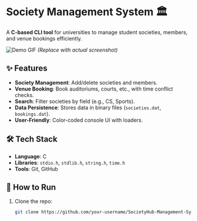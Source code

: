 # Society Management System 🏛️  

A **C-based CLI tool** for universities to manage student societies, members, and venue bookings efficiently.  

![Demo GIF](https://via.placeholder.com/600x400?text=CLI+Demo+Here) *(Replace with actual screenshot)*  

## ✨ Features  
- **Society Management**: Add/delete societies and members.  
- **Venue Booking**: Book auditoriums, courts, etc., with time conflict checks.  
- **Search**: Filter societies by field (e.g., CS, Sports).  
- **Data Persistence**: Stores data in binary files (`societies.dat`, `bookings.dat`).  
- **User-Friendly**: Color-coded console UI with loaders.  

## 🛠️ Tech Stack  
- **Language**: C  
- **Libraries**: `stdio.h`, `stdlib.h`, `string.h`, `time.h`  
- **Tools**: Git, GitHub  

## 🚀 How to Run  
1. Clone the repo:  
   ```bash  
   git clone https://github.com/your-username/SocietyHub-Management-System.git  
